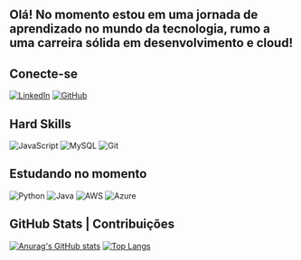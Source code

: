 ## Olá! No momento estou em uma jornada de aprendizado no mundo da tecnologia, rumo a uma carreira sólida em desenvolvimento e cloud! 


## Conecte-se 
[![LinkedIn](https://img.shields.io/badge/LinkedIn-0077B5?style=for-the-badge&logo=linkedin&logoColor=white)](www.linkedin.com/in/matheus-oliveira-de-souza-aa435b32a) [![GitHub](https://img.shields.io/badge/GitHub-100000?style=for-the-badge&logo=github&logoColor=white)](https://github.com/matheusoliveira63)


## Hard Skills 
![JavaScript](https://img.shields.io/badge/JavaScript-F7DF1E?style=for-the-badge&logo=javascript&logoColor=black) ![MySQL](https://img.shields.io/badge/MySQL-00000F?style=for-the-badge&logo=mysql&logoColor=white) ![Git](https://img.shields.io/badge/GIT-E44C30?style=for-the-badge&logo=git&logoColor=white) 

## Estudando no momento
![Python](https://img.shields.io/badge/python-3670A0?style=for-the-badge&logo=python&logoColor=ffdd54) ![Java](https://img.shields.io/badge/java-%23ED8B00.svg?style=for-the-badge&logo=openjdk&logoColor=white) ![AWS](https://img.shields.io/badge/AWS-000.svg?style=for-the-badge&logo=amazon-aws&logoColor=white) ![Azure](https://img.shields.io/badge/Azure-blue?style=for-the-badge&logo=microsoft%20azure&logoColor=blue&labelColor=FFFFFF&link=https%3A%2F%2Fimages.app.goo.gl%2FK7PN1jYJd57x4q7A8)

## GitHub Stats | Contribuições
[![Anurag's GitHub stats](https://github-readme-stats.vercel.app/api?username=matheusoliveira63)](https://github.com/anuraghazra/github-readme-stats)
[![Top Langs](https://github-readme-stats.vercel.app/api/top-langs/?username=matheusoliveira63)](https://github.com/matheusoliveira63/github-readme-stats)


